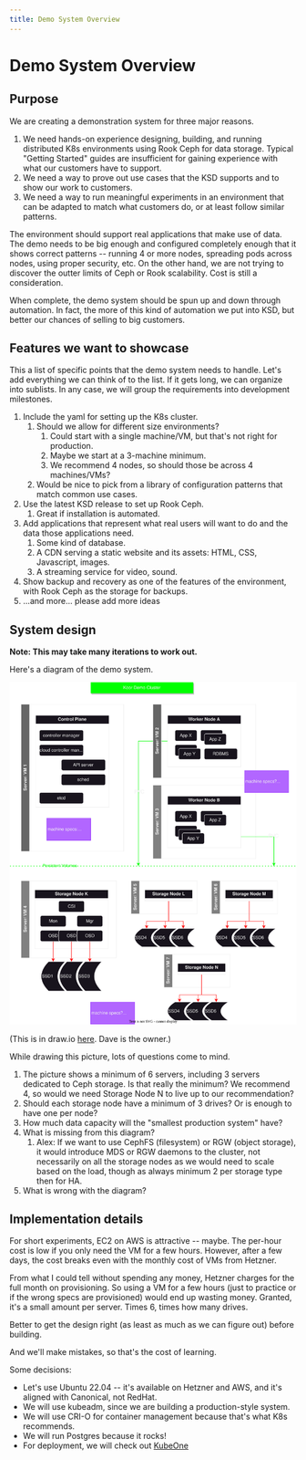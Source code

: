 ```yaml
---
title: Demo System Overview
---
```


# Demo System Overview

## Purpose

We are creating a demonstration system for three major reasons.

1. We need hands-on experience designing, building, and running distributed K8s environments using Rook Ceph for data storage. Typical "Getting Started" guides are insufficient for gaining experience with what our customers have to support.
2. We need a way to prove out use cases that the KSD supports and to show our work to customers.
3. We need a way to run meaningful experiments in an environment that can be adapted to match what customers do, or at least follow similar patterns.

The environment should support real applications that make use of data. The demo needs to be big enough and configured completely enough that it shows correct patterns -- running 4 or more nodes, spreading pods across nodes, using proper security, etc. On the other hand, we are not trying to discover the outter limits of Ceph or Rook scalability. Cost is still a consideration.

When complete, the demo system should be spun up and down through automation. In fact, the more of this kind of automation we put into KSD, but better our chances of selling to big customers.


## Features we want to showcase

This a list of specific points that the demo system needs to handle. Let's add everything we can think of to the list. If it gets long, we can organize into sublists. In any case, we will group the requirements into development milestones.

1. Include the yaml for setting up the K8s cluster.
   1. Should we allow for different size environments?
      1. Could start with a single machine/VM, but that's not right for production. 
      2. Maybe we start at a 3-machine minimum. 
      3. We recommend 4 nodes, so should those be across 4 machines/VMs?
   2. Would be nice to pick from a library of configuration patterns that match common use cases.
2. Use the latest KSD release to set up Rook Ceph.
   1. Great if installation is automated.
3. Add applications that represent what real users will want to do and the data those applications need.
   1. Some kind of database.
   2. A CDN serving a static website and its assets: HTML, CSS, Javascript, images.
   3. A streaming service for video, sound.
4. Show backup and recovery as one of the features of the environment, with Rook Ceph as the storage for backups.
5. ...and more... please add more ideas


## System design

**Note: This may take many iterations to work out.**

Here's a diagram of the demo system.

![Demo System Design](demo-system-design.drawio.svg)

(This is in draw.io [here](https://app.diagrams.net/#G1Es8ikJ0fN7b4BJiUpxWnaxQPSSkZK5Mg). Dave is the owner.)

While drawing this picture, lots of questions come to mind.

1. The picture shows a minimum of 6 servers, including 3 servers dedicated to Ceph storage. Is that really the minimum? We recommend 4, so would we need Storage Node N to live up to our recommendation?
2. Should each storage node have a minimum of 3 drives? Or is enough to have one per node?
3. How much data capacity will the "smallest production system" have?
4. What is missing from this diagram?
   1. Alex: If we want to use CephFS (filesystem) or RGW (object storage), it would introduce MDS or RGW daemons to the cluster, not necessarily on all the storage nodes as we would need to scale based on the load, though as always minimum 2 per storage type then for HA.
5. What is wrong with the diagram?

## Implementation details

For short experiments, EC2 on AWS is attractive -- maybe. The per-hour cost is low if you only need the VM for a few hours. However, after a few days, the cost breaks even with the monthly cost of VMs from Hetzner.

From what I could tell without spending any money, Hetzner charges for the full month on provisioning. So using a VM for a few hours (just to practice or if the wrong specs are provisioned) would end up wasting money. Granted, it's a small amount per server. Times 6, times how many drives.

Better to get the design right (as least as much as we can figure out) before building.

And we'll make mistakes, so that's the cost of learning.

Some decisions:
* Let's use Ubuntu 22.04 -- it's available on Hetzner and AWS, and it's aligned with Canonical, not RedHat.
* We will use kubeadm, since we are building a production-style system.
* We will use CRI-O for container management because that's what K8s recommends.
* We will run Postgres because it rocks!
* For deployment, we will check out [KubeOne](https://github.com/kubermatic/kubeone)


